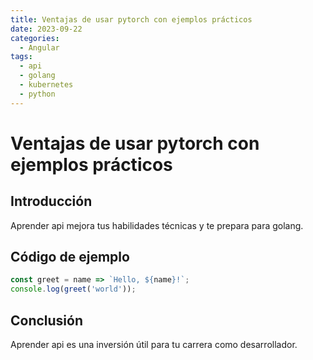 ```yaml
---
title: Ventajas de usar pytorch con ejemplos prácticos
date: 2023-09-22
categories:
  - Angular
tags:
  - api
  - golang
  - kubernetes
  - python
---
```


# Ventajas de usar pytorch con ejemplos prácticos

## Introducción

Aprender api mejora tus habilidades técnicas y te prepara para golang.

## Código de ejemplo

```javascript
const greet = name => `Hello, ${name}!`;
console.log(greet('world'));
```

## Conclusión

Aprender api es una inversión útil para tu carrera como desarrollador.